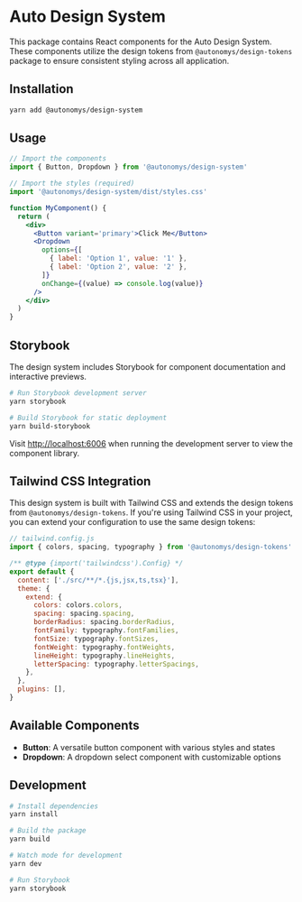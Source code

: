 # Auto Design System

This package contains React components for the Auto Design System. These components utilize the design tokens from `@autonomys/design-tokens` package to ensure consistent styling across all application.

## Installation

```bash
yarn add @autonomys/design-system
```

## Usage

```jsx
// Import the components
import { Button, Dropdown } from '@autonomys/design-system'

// Import the styles (required)
import '@autonomys/design-system/dist/styles.css'

function MyComponent() {
  return (
    <div>
      <Button variant='primary'>Click Me</Button>
      <Dropdown
        options={[
          { label: 'Option 1', value: '1' },
          { label: 'Option 2', value: '2' },
        ]}
        onChange={(value) => console.log(value)}
      />
    </div>
  )
}
```

## Storybook

The design system includes Storybook for component documentation and interactive previews.

```bash
# Run Storybook development server
yarn storybook

# Build Storybook for static deployment
yarn build-storybook
```

Visit [http://localhost:6006](http://localhost:6006) when running the development server to view the component library.

## Tailwind CSS Integration

This design system is built with Tailwind CSS and extends the design tokens from `@autonomys/design-tokens`. If you're using Tailwind CSS in your project, you can extend your configuration to use the same design tokens:

```js
// tailwind.config.js
import { colors, spacing, typography } from '@autonomys/design-tokens'

/** @type {import('tailwindcss').Config} */
export default {
  content: ['./src/**/*.{js,jsx,ts,tsx}'],
  theme: {
    extend: {
      colors: colors.colors,
      spacing: spacing.spacing,
      borderRadius: spacing.borderRadius,
      fontFamily: typography.fontFamilies,
      fontSize: typography.fontSizes,
      fontWeight: typography.fontWeights,
      lineHeight: typography.lineHeights,
      letterSpacing: typography.letterSpacings,
    },
  },
  plugins: [],
}
```

## Available Components

- **Button**: A versatile button component with various styles and states
- **Dropdown**: A dropdown select component with customizable options

## Development

```bash
# Install dependencies
yarn install

# Build the package
yarn build

# Watch mode for development
yarn dev

# Run Storybook
yarn storybook
```
